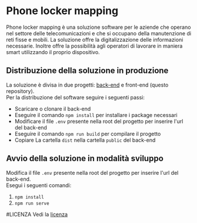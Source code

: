 # Phone locker mapping
Phone locker mapping è una soluzione software per le aziende che operano nel settore delle telecomunicazioni
e che si occupano della manutenzione di reti fisse e mobili.
La soluzione offre la digitalizzazione delle informazioni necessarie. Inoltre offre la possibilità agli
operatori di lavorare in maniera smart utilizzando il proprio dispositivo.

## Distribuzione della soluzione in produzione
La soluzione è divisa in due progetti: [back-end](https://github.com/aldominasi/phone-locker-mapping-backend)
e front-end (questo repository).\
Per la distribuzione del software seguire i seguenti passi:
- Scaricare o clonare il back-end
- Eseguire il comando `npm install` per installare i package necessari
- Modificare il file `.env` presente nella root del progetto per inserire l'url del back-end
- Eseguire il comando `npm run build` per compilare il progetto
- Copiare La cartella `dist` nella cartella `public` del back-end

## Avvio della soluzione in modalità sviluppo
Modifica il file `.env` presente nella root del progetto per inserire l'url del back-end.\
Esegui i seguenti comandi:
1. `npm install`
2. `npm run serve`

#LICENZA
Vedi la [licenza](https://github.com/aldominasi/phone-locker-mapping.pwa/blob/main/LICENSE)